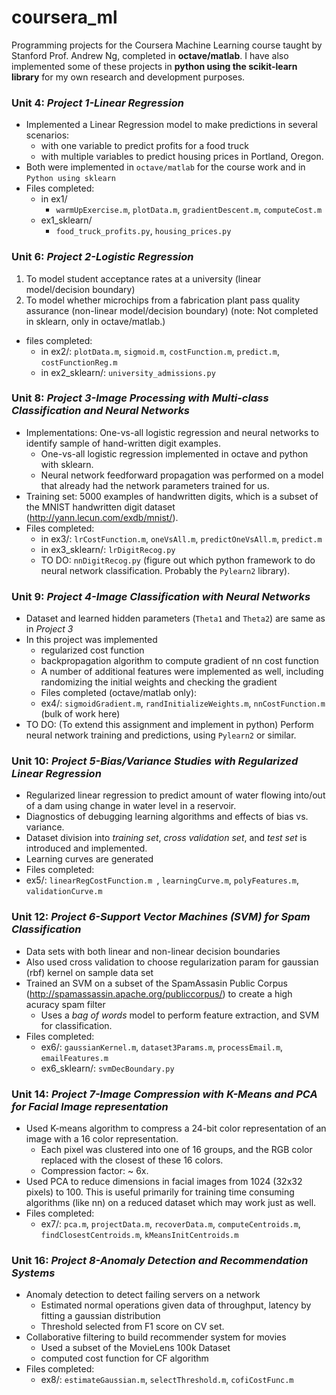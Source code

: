 # coursera_ml
Programming projects for the Coursera Machine Learning course taught by Stanford Prof. Andrew Ng, completed in **octave/matlab**. I have also implemented some of these projects in **python using the scikit-learn library** for my own research and development purposes.

### Unit 4: *Project 1-Linear Regression*
* Implemented a Linear Regression model to make predictions in several scenarios:
  * with one variable to predict profits for a food truck
  * with multiple variables to predict housing prices in Portland, Oregon.
* Both were implemented in `octave/matlab` for the course work and in `Python using sklearn`
* Files completed:
  * in ex1/
    * `warmUpExercise.m`, `plotData.m`, `gradientDescent.m`, `computeCost.m`
  * ex1_sklearn/
    * `food_truck_profits.py`, `housing_prices.py`

### Unit 6: *Project 2-Logistic Regression*
1. To model student acceptance rates at a university (linear model/decision boundary)
2. To model whether microchips from a fabrication plant pass quality assurance (non-linear model/decision boundary) (note: Not completed in sklearn, only in octave/matlab.)

* files completed:
  * in ex2/: `plotData.m`, `sigmoid.m`, `costFunction.m`, `predict.m`, `costFunctionReg.m`
  * in ex2_sklearn/: `university_admissions.py`

### Unit 8: *Project 3-Image Processing with Multi-class Classification and Neural Networks*
* Implementations: One-vs-all logistic regression and neural networks to identify sample of hand-written digit examples.
  * One-vs-all logistic regression implemented in octave and python with sklearn.
  * Neural network feedforward propagation was performed on a model that already had the network parameters trained for us.
* Training set: 5000 examples of handwritten digits, which is a subset of the MNIST handwritten digit dataset (http://yann.lecun.com/exdb/mnist/).
* Files completed:
  * in ex3/: `lrCostFunction.m`, `oneVsAll.m`, `predictOneVsAll.m`, `predict.m`
  * in ex3_sklearn/: `lrDigitRecog.py`
   * TO DO: `nnDigitRecog.py` (figure out which python framework to do neural network classification. Probably the `Pylearn2` library).

### Unit 9: *Project 4-Image Classification with Neural Networks*
* Dataset and learned hidden parameters (`Theta1` and `Theta2`) are same as in *Project 3* 
* In this project was implemented
  * regularized cost function
  * backpropagation algorithm to compute gradient of nn cost function
  * A number of additional features were implemented as well, including randomizing the initial weights and checking the gradient
  * Files completed (octave/matlab only):
   * ex4/: `sigmoidGradient.m`, `randInitializeWeights.m`, `nnCostFunction.m` (bulk of work here)
* TO DO: (To extend this assignment and implement in python) Perform neural network training and predictions, using `Pylearn2` or similar.

### Unit 10: *Project 5-Bias/Variance Studies with Regularized Linear Regression*
* Regularized linear regression to predict amount of water flowing into/out of a dam using change in water level in a reservoir.
* Diagnostics of debugging learning algorithms and effects of bias vs. variance.
* Dataset division into *training set*, *cross validation set*, and *test set* is introduced and implemented.
* Learning curves are generated
* Files completed:
 * ex5/: `linearRegCostFunction.m `, `learningCurve.m`, `polyFeatures.m`, `validationCurve.m`

### Unit 12: *Project 6-Support Vector Machines (SVM) for Spam Classification*
* Data sets with both linear and non-linear decision boundaries
* Also used cross validation to choose regularization param for gaussian (rbf) kernel on sample data set
* Trained an SVM on a subset of the SpamAssasin Public Corpus (http://spamassassin.apache.org/publiccorpus/) to create a high acuracy spam filter
  * Uses a *bag of words* model to perform feature extraction, and SVM for classification.
* Files completed:
  * ex6/: `gaussianKernel.m`, `dataset3Params.m`, `processEmail.m`, `emailFeatures.m`
  * ex6_sklearn/: `svmDecBoundary.py`

### Unit 14: *Project 7-Image Compression with K-Means and PCA for Facial Image representation*
* Used K-means algorithm to compress a 24-bit color representation of an image with a 16 color representation.
  * Each pixel was clustered into one of 16 groups, and the RGB color replaced with the closest of these 16 colors.
  * Compression factor: ~ 6x.
* Used PCA to reduce dimensions in facial images from 1024 (32x32 pixels) to 100. This is useful primarily for training time consuming algorithms (like nn) on a reduced dataset which may work just as well.
* Files completed:
  * ex7/: `pca.m`, `projectData.m`, `recoverData.m`, `computeCentroids.m`, `findClosestCentroids.m`, `kMeansInitCentroids.m`

### Unit 16: *Project 8-Anomaly Detection and Recommendation Systems*
* Anomaly detection to detect failing servers on a network
  * Estimated normal operations given data of throughput, latency by fitting a gaussian distribution
  * Threshold selected from F1 score on CV set.
* Collaborative filtering to build recommender system for movies
  * Used a subset of the MovieLens 100k Dataset
  * computed cost function for CF algorithm
* Files completed:
  * ex8/: `estimateGaussian.m`, `selectThreshold.m`, `cofiCostFunc.m`
